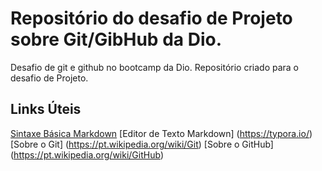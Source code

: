 # Repositório do desafio de Projeto sobre Git/GibHub da Dio.
Desafio de git e github no bootcamp da Dio. Repositório criado para o desafio de Projeto.

## Links Úteis
[Sintaxe Básica Markdown](https://www.markdownguide.org/basic-syntax/)
[Editor de Texto Markdown] (https://typora.io/)
[Sobre o Git] (https://pt.wikipedia.org/wiki/Git)
[Sobre o GitHub] (https://pt.wikipedia.org/wiki/GitHub)





